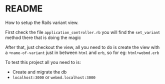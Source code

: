 # README

How to setup the Rails variant view.

First check the file `application_controller.rb` you will find the `set_variant` method there that is doing the magic

After that, just checkout the view, all you need to do is create the view with a `+name-of-variant` just in between `html` and  `erb`, so for eg: `html+webmd.erb`

To test this project all you need to is: 

- Create and migrate the db
- `localhost:3000` or `webmd.localhost:3000`
